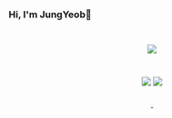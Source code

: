 
### Hi, I'm JungYeob👋

<div id="main" align="center">
  <br>
    <img 
        src="https://github-readme-stats.vercel.app/api?username=jungyeob102&hide=stars,contribs&count_private=true&show_icons=true"
        style="height: auto; margin-left: 20px; margin-right: 20px; padding: 10px;"/>
</div>

<br>
  <p align="center">
    <img src="https://img.shields.io/badge/C++-000000?style=flat-square&logo=C%2B%2B&logoColor=white"/>
    <img src="https://img.shields.io/badge/Unreal Engine-313131?style=flat-square&logo=Unrealengine&logoColor=white"/>

<br>
 
<div align="center">
  <a href="https://instagram.com/donotinto_x">
        <img 
            src="https://img.shields.io/badge/Instagram-blueviolet?style=for-the-badge&logo=&logoColor=white&link=https://instagram.com/donotinto_x/"
            style="height: 10px; margin-left: 20px; margin-right: 20px; padding: 10px;"/>
  </a>
  
  <a href="https://goods99.tistory.com/">
        <img 
            src="https://img.shields.io/badge/Tstory-black?style=for-the-badge&logo=tstory&logoColor=white&link=https://https://goods99.tistory.com/"
            style="height: 10px; margin-left: 20px; margin-right: 20px; padding: 10px;"/>
    </a>
</div>
